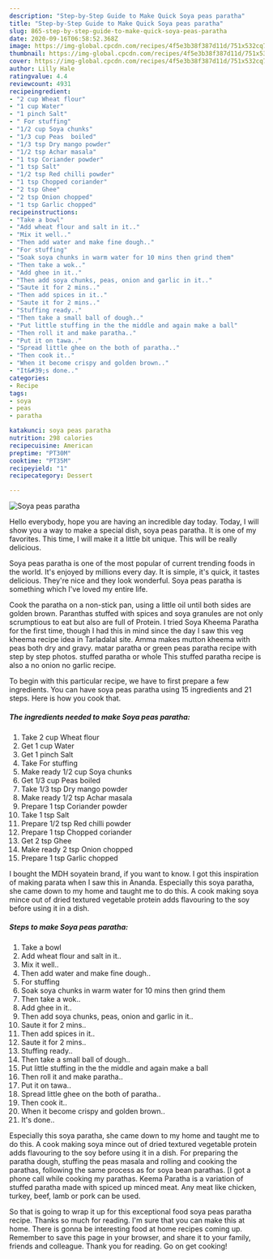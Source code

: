 ```yaml
---
description: "Step-by-Step Guide to Make Quick Soya peas paratha"
title: "Step-by-Step Guide to Make Quick Soya peas paratha"
slug: 865-step-by-step-guide-to-make-quick-soya-peas-paratha
date: 2020-09-16T06:58:52.368Z
image: https://img-global.cpcdn.com/recipes/4f5e3b38f387d11d/751x532cq70/soya-peas-paratha-recipe-main-photo.jpg
thumbnail: https://img-global.cpcdn.com/recipes/4f5e3b38f387d11d/751x532cq70/soya-peas-paratha-recipe-main-photo.jpg
cover: https://img-global.cpcdn.com/recipes/4f5e3b38f387d11d/751x532cq70/soya-peas-paratha-recipe-main-photo.jpg
author: Lilly Hale
ratingvalue: 4.4
reviewcount: 4931
recipeingredient:
- "2 cup Wheat flour"
- "1 cup Water"
- "1 pinch Salt"
- " For stuffing"
- "1/2 cup Soya chunks"
- "1/3 cup Peas  boiled"
- "1/3 tsp Dry mango powder"
- "1/2 tsp Achar masala"
- "1 tsp Coriander powder"
- "1 tsp Salt"
- "1/2 tsp Red chilli powder"
- "1 tsp Chopped coriander"
- "2 tsp Ghee"
- "2 tsp Onion chopped"
- "1 tsp Garlic chopped"
recipeinstructions:
- "Take a bowl"
- "Add wheat flour and salt in it.."
- "Mix it well.."
- "Then add water and make fine dough.."
- "For stuffing"
- "Soak soya chunks in warm water for 10 mins then grind them"
- "Then take a wok.."
- "Add ghee in it.."
- "Then add soya chunks, peas, onion and garlic in it.."
- "Saute it for 2 mins.."
- "Then add spices in it.."
- "Saute it for 2 mins.."
- "Stuffing ready.."
- "Then take a small ball of dough.."
- "Put little stuffing in the the middle and again make a ball"
- "Then roll it and make paratha.."
- "Put it on tawa.."
- "Spread little ghee on the both of paratha.."
- "Then cook it.."
- "When it become crispy and golden brown.."
- "It&#39;s done.."
categories:
- Recipe
tags:
- soya
- peas
- paratha

katakunci: soya peas paratha 
nutrition: 298 calories
recipecuisine: American
preptime: "PT30M"
cooktime: "PT35M"
recipeyield: "1"
recipecategory: Dessert

---
```



![Soya peas paratha](https://img-global.cpcdn.com/recipes/4f5e3b38f387d11d/751x532cq70/soya-peas-paratha-recipe-main-photo.jpg)

Hello everybody, hope you are having an incredible day today. Today, I will show you a way to make a special dish, soya peas paratha. It is one of my favorites. This time, I will make it a little bit unique. This will be really delicious.

Soya peas paratha is one of the most popular of current trending foods in the world. It's enjoyed by millions every day. It is simple, it's quick, it tastes delicious. They're nice and they look wonderful. Soya peas paratha is something which I've loved my entire life.

Cook the paratha on a non-stick pan, using a little oil until both sides are golden brown. Paranthas stuffed with spices and soya granules are not only scrumptious to eat but also are full of Protein. I tried Soya Kheema Paratha for the first time, though I had this in mind since the day I saw this veg kheema recipe idea in Tarladalal site. Amma makes mutton kheema with peas both dry and gravy. matar paratha or green peas paratha recipe with step by step photos. stuffed paratha or whole This stuffed paratha recipe is also a no onion no garlic recipe.


To begin with this particular recipe, we have to first prepare a few ingredients. You can have soya peas paratha using 15 ingredients and 21 steps. Here is how you cook that.

<!--inarticleads1-->

##### The ingredients needed to make Soya peas paratha:

1. Take 2 cup Wheat flour
1. Get 1 cup Water
1. Get 1 pinch Salt
1. Take  For stuffing
1. Make ready 1/2 cup Soya chunks
1. Get 1/3 cup Peas  boiled
1. Take 1/3 tsp Dry mango powder
1. Make ready 1/2 tsp Achar masala
1. Prepare 1 tsp Coriander powder
1. Take 1 tsp Salt
1. Prepare 1/2 tsp Red chilli powder
1. Prepare 1 tsp Chopped coriander
1. Get 2 tsp Ghee
1. Make ready 2 tsp Onion chopped
1. Prepare 1 tsp Garlic chopped


I bought the MDH soyatein brand, if you want to know. I got this inspiration of making parata when I saw this in Ananda. Especially this soya paratha, she came down to my home and taught me to do this. A cook making soya mince out of dried textured vegetable protein adds flavouring to the soy before using it in a dish. 

<!--inarticleads2-->

##### Steps to make Soya peas paratha:

1. Take a bowl
1. Add wheat flour and salt in it..
1. Mix it well..
1. Then add water and make fine dough..
1. For stuffing
1. Soak soya chunks in warm water for 10 mins then grind them
1. Then take a wok..
1. Add ghee in it..
1. Then add soya chunks, peas, onion and garlic in it..
1. Saute it for 2 mins..
1. Then add spices in it..
1. Saute it for 2 mins..
1. Stuffing ready..
1. Then take a small ball of dough..
1. Put little stuffing in the the middle and again make a ball
1. Then roll it and make paratha..
1. Put it on tawa..
1. Spread little ghee on the both of paratha..
1. Then cook it..
1. When it become crispy and golden brown..
1. It&#39;s done..


Especially this soya paratha, she came down to my home and taught me to do this. A cook making soya mince out of dried textured vegetable protein adds flavouring to the soy before using it in a dish. For preparing the paratha dough, stuffing the peas masala and rolling and cooking the parathas, following the same process as for soya bean parathas. [I got a phone call while cooking my parathas. Keema Paratha is a variation of stuffed paratha made with spiced up minced meat. Any meat like chicken, turkey, beef, lamb or pork can be used. 

So that is going to wrap it up for this exceptional food soya peas paratha recipe. Thanks so much for reading. I'm sure that you can make this at home. There is gonna be interesting food at home recipes coming up. Remember to save this page in your browser, and share it to your family, friends and colleague. Thank you for reading. Go on get cooking!
